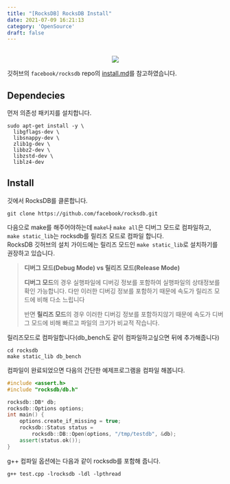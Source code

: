 ```yaml
---
title: "[RocksDB] RocksDB Install"
date: 2021-07-09 16:21:13
category: 'OpenSource'
draft: false
---
```


<br>

<div align=center>
<div class="card">
  <div class="card__image">
    <img class="image" src="https://user-images.githubusercontent.com/28651727/124079851-a09b4280-da84-11eb-87c1-c8e525739628.png"/>
  </div>
</div>
</div>

깃허브의 `facebook/rocksdb` repo의 [install.md](https://github.com/facebook/rocksdb/blob/master/INSTALL.md)를 참고하였습니다.

## Dependecies
먼저 의존성 패키지를 설치합니다.

```
sudo apt-get install -y \
  libgflags-dev \
  libsnappy-dev \
  zlib1g-dev \
  libbz2-dev \
  libzstd-dev \
  liblz4-dev
```

## Install 
깃에서 RocksDB를 클론합니다.
```
git clone https://github.com/facebook/rocksdb.git
```
다음으로 make를 해주어야하는데 `make`나 `make all`은 디버그 모드로 컴파일하고, `make static_lib`는 rocksdb를 릴리즈 모드로 컴파일 합니다.  
RocksDB 깃허브의 설치 가이드에는 릴리즈 모드인 `make static_lib`로 설치하기를 권장하고 있습니다.

> **디버그 모드(Debug Mode) vs 릴리즈 모드(Release Mode)**
>  
> **디버그 모드**의 경우 실행파일에 디버깅 정보를 포함하여 실행파일의 상태정보를 확인 가능합니다. 다만 이러한 디버깅 정보를 포함하기 때문에 속도가 릴리즈 모드에 비해 다소 느립니다  
> 
> 반면 **릴리즈 모드**의 경우 이러한 디버깅 정보를 포함하지않기 때문에 속도가 디버그 모드에 비해 빠르고 파일의 크기가 비교적 작습니다. 

릴리즈모드로 컴파일합니다(db_bench도 같이 컴파일하고싶으면 뒤에 추가해줍니다)
```
cd rocksdb
make static_lib db_bench
```

컴파일이 완료되었으면 다음의 간단한 예제프로그램을 컴파일 해봅니다.

```c++
#include <assert.h>
#include "rocksdb/db.h"

rocksdb::DB* db;
rocksdb::Options options;
int main() {
    options.create_if_missing = true;
    rocksdb::Status status =
        rocksdb::DB::Open(options, "/tmp/testdb", &db);
    assert(status.ok());
}
```

g++ 컴파일 옵션에는 다음과 같이 rocksdb를 포함해 줍니다.
```
g++ test.cpp -lrocksdb -ldl -lpthread
```